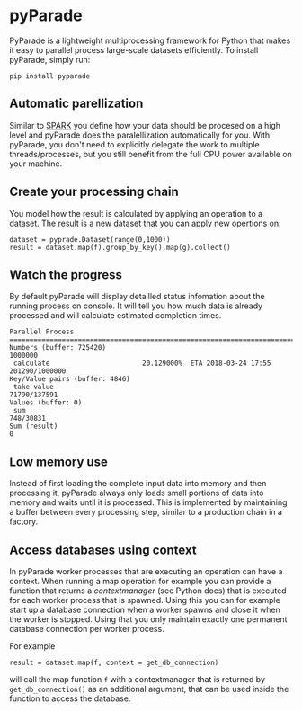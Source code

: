 # pyParade

PyParade is a lightweight multiprocessing framework for Python that makes it easy to parallel process large-scale datasets efficiently. To install pyParade, simply run:

	pip install pyparade

## Automatic parellization

Similar to [SPARK](https://spark.apache.org) you define how your data should be procesed on a high level and pyParade does the paralellization automatically for you. With pyParade, you don't need to explicitly delegate the work to multiple threads/processes, but you still benefit from the full CPU power available on your machine.

## Create your processing chain

You model how the result is calculated by applying an operation to a dataset. The result is a new dataset that you can apply new opertions on:

	dataset = pyprade.Dataset(range(0,1000))
	result = dataset.map(f).group_by_key().map(g).collect()
	
## Watch the progress

By default pyParade will display detailled status infomation about the running process on console. It will tell you how much data is already processed and will calculate estimated completion times.

	Parallel Process
	================================================================================
	Numbers (buffer: 725420)                                                 1000000
	 calculate                       20.129000%  ETA 2018-03-24 17:55 201290/1000000
	Key/Value pairs (buffer: 4846)                                                  
	 take value                                                         71790/137591
	Values (buffer: 0)                                                              
	 sum                                                                   748/30831
	Sum (result)                                                                   0


## Low memory use

Instead of first loading the complete input data into memory and then processing it, pyParade always only loads small portions of data into memory and waits until it is processed. This is implemented by maintaining a buffer between every processing step, similar to a production chain in a factory.

## Access databases using context

In pyParade worker processes that are executing an operation can have a context. When running a map operation for example you can provide a function that returns a *contextmanager* (see Python docs) that is executed for each worker process that is spawned. Using this you can for example start up a database connection when a worker spawns and close it when the worker is stopped. Using that you only maintain exactly one permanent database connection per worker process.

For example

	result = dataset.map(f, context = get_db_connection)
	
will call the map function `f` with a contextmanager that is returned by `get_db_connection()` as an additional argument, that can be used inside the function to access the database.
